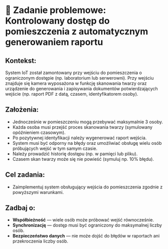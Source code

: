 # 🧠 Zadanie problemowe: Kontrolowany dostęp do pomieszczenia z automatycznym generowaniem raportu


## Kontekst:
System IoT został zamontowany przy wejściu do pomieszczenia o ograniczonym dostępie (np. laboratorium lub serwerowni). Przy wejściu znajduje się kamera wyposażona w funkcję skanowania twarzy oraz urządzenie do generowania i zapisywania dokumentów potwierdzających wejście (np. raport PDF z datą, czasem, identyfikatorem osoby).

## Założenia:
- Jednocześnie w pomieszczeniu mogą przebywać maksymalnie 3 osoby.
- Każda osoba musi przejść proces skanowania twarzy (symulowany opóźnieniem czasowym).
- Po pozytywnej identyfikacji należy wygenerować raport wejścia.
- System musi być odporny na błędy oraz umożliwiać obsługę wielu osób próbujących wejść w tym samym czasie.
- Należy prowadzić historię dostępu (np. w pamięci lub pliku).
- Czasem skan twarzy może się nie powieść (symuluj np. 10% błędu).

## Cel zadania:
- Zaimplementuj system obsługujący wejścia do pomieszczenia zgodnie z powyższymi warunkami. 

## Zadbaj o:
- **Współbieżność** — wiele osób może próbować wejść równocześnie.
- **Synchronizację** — dostęp musi być ograniczony do maksymalnej liczby osób.
- **Bezpieczeństwo danych** — nie może dojść do błędów w raportach ani przekroczenia liczby osób.